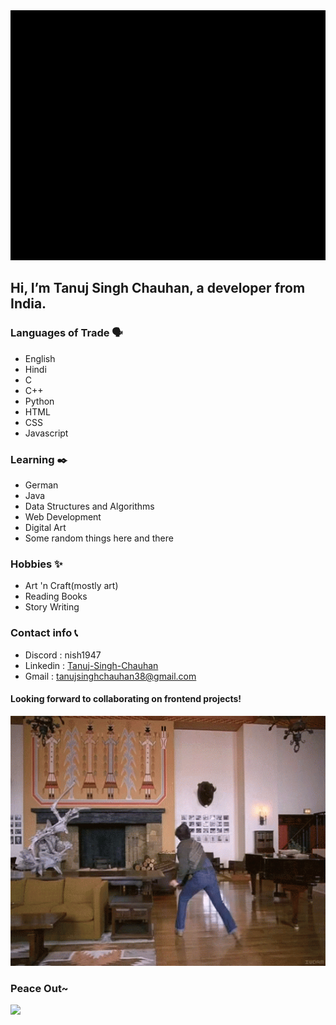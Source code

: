 <div align="center">
<img src="https://github.com/tanujsinghchauhan/tanujsinghchauhan/blob/main/intro.gif" alt="My Intro" width="1500" height="400" />
</div>

## Hi, I’m Tanuj Singh Chauhan, a developer from India.

### Languages of Trade 🗣️

- English
- Hindi
- C
- C++
- Python
- HTML
- CSS
- Javascript

### Learning ✒️

- German 
- Java
- Data Structures and Algorithms
- Web Development
- Digital Art
- Some random things here and there

### Hobbies ✨

- Art 'n Craft(mostly art)
- Reading Books
- Story Writing

### Contact info 📞
- Discord : nish1947
- Linkedin : [Tanuj-Singh-Chauhan](https://www.linkedin.com/in/tanuj-singh-chauhan-780ab4289/)
- Gmail : tanujsinghchauhan38@gmail.com

#### Looking forward to collaborating on frontend projects!

<div align="center">
<img src="https://github.com/tanujsinghchauhan/tanujsinghchauhan/blob/main/shining-the-shining.gif" alt="overlook" width="600" height="400" />
</div>

 
 ### Peace Out~


![](https://komarev.com/ghpvc/?username=tanujsinghchauhan&label=STALKER+COUNT&style=for-the-badge)
  


